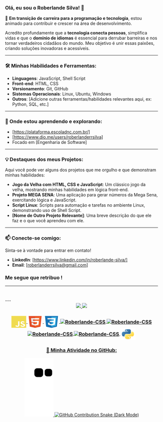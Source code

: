 ### Olá, eu sou o Roberlande Silva! 👋

🚀 **Em transição de carreira para a programação e tecnologia**, estou animado para contribuir e crescer na área de desenvolvimento.

Acredito profundamente que a **tecnologia conecta pessoas**, simplifica vidas e que o **domínio de idiomas** é essencial para derrubar barreiras e nos tornar verdadeiros cidadãos do mundo. Meu objetivo é unir essas paixões, criando soluções inovadoras e acessíveis.

---

### 🛠️ Minhas Habilidades e Ferramentas:

* **Linguagens**: JavaScript, Shell Script
* **Front-end**: HTML, CSS
* **Versionamento**: Git, GitHub
* **Sistemas Operacionais**: Linux, Ubuntu, Windows
* **Outros**: [Adicione outras ferramentas/habilidades relevantes aqui, ex: Python, SQL, etc.]

---

### 🌱 Onde estou aprendendo e explorando:

* [https://plataforma.escoladnc.com.br/]
* [https://www.dio.me/users/roberlanderrsilva]
* Focado em [Engenharia de Software]

---

### 💡 Destaques dos meus Projetos:

Aqui você pode ver alguns dos projetos que me orgulho e que demonstram minhas habilidades:

* **Jogo da Velha com HTML, CSS e JavaScript**: Um clássico jogo da velha, mostrando minhas habilidades em lógica front-end.
* **Projeto MEGA SENA**: Uma aplicação para gerar números da Mega Sena, exercitando lógica e JavaScript.
* **Script Linux**: Scripts para automação e tarefas no ambiente Linux, demonstrando uso de Shell Script.
* **[Nome de Outro Projeto Relevante]**: Uma breve descrição do que ele faz e o que você aprendeu com ele.

---

### 📫 Conecte-se comigo:

Sinta-se à vontade para entrar em contato!

* **LinkedIn**: [https://www.linkedin.com/in/roberlande-silva/]
* **Email**: [roberlanderrsilva@gmail.com]

### Me segue que retribuo !
---
<h1 dir="auto"></h1>
<h1 dir="auto"></h1>
---
   
<div align="center">
  <div align="center">
  <a href="https://github.com/Roberlanderrsilva">
  <img height="180em" src="https://github-readme-stats.vercel.app/api?username=Roberlanderrsilva&show_icons=true&theme=dracula&include_all_commits=true&count_private=true"/>
  <img height="180em" src="https://github-readme-stats.vercel.app/api/top-langs/?username=Roberlanderrsilva&layout=compact&langs_count=7&theme=dracula"/>
    
</div>
  
<div>
  <h3><img align="center" line-height= "100" alt="Roberlande-Js"  height="40" width="50" src="https://raw.githubusercontent.com/devicons/devicon/master/icons/javascript/javascript-plain.svg">
   <img align="center" alt="Roberlande-HTML" height="40" width="50" src="https://raw.githubusercontent.com/devicons/devicon/master/icons/html5/html5-original.svg">
   <img align="center" alt="Roberlande-CSS" height="40" width="50" line-height= "10" src="https://raw.githubusercontent.com/devicons/devicon/master/icons/css3/css3-original.svg">
   <img align="center" alt="Roberlande-CSS" height="40" width="50" line-height= "10" src="https://img.icons8.com/color/48/undefined/git.png"/>
   <img align="center" alt="Roberlande-CSS" height="40" width="50" line-height= "10" src="https://img.icons8.com/color/48/undefined/linux--v1.png"/>
   <img align="center" alt="Roberlande-CSS" height="40" width="50" line-height= "10" src="https://img.icons8.com/color/48/undefined/ubuntu--v1.png"/>
    <img align="center" alt="Roberlande-CSS" height="40" width="50" line-height= "10" src="https://img.icons8.com/color/48/undefined/windows-logo.png"/>
    <img align="center" alt="Roberlande-Python" height="40" width="50" src="https://raw.githubusercontent.com/devicons/devicon/master/icons/python/python-original.svg">
   
  </div>  
  


### 🐍 Minha Atividade no GitHub:
![GitHub Contribution Snake](https://github.com/Roberlanderrsilva/Roberlanderrsilva/raw/output/github-contribution-grid-snake.svg#gh-dark-mode-only)
![GitHub Contribution Snake (Dark Mode)](https://github.com/Roberlanderrsilva/Roberlanderrsilva/raw/output/github-contribution-grid-snake-dark.svg#gh-light-mode-only)
                                                                                                                                                                                                                                                                                                                                                                                                                  
